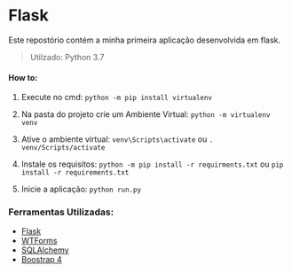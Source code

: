 # Flask
Este repostório contém a minha primeira aplicação desenvolvida em flask.

> Utilzado: Python 3.7

#### How to:
1. Execute no cmd:
` python -m pip install virtualenv ` 

2. Na pasta do projeto crie um Ambiente Virtual:
`python -m virtualenv venv`

3. Ative o ambiente virtual:
`venv\Scripts\activate` ou `. venv/Scripts/activate `

4. Instale os requisitos:
`python -m pip install -r requirments.txt` ou `pip install -r requirements.txt`

5. Inicie a aplicação:
`python run.py`

### Ferramentas Utilizadas:

* [Flask](http://flask.pocoo.org/docs/1.0/)
* [WTForms](http://flask.pocoo.org/docs/1.0/patterns/wtforms/)
* [SQLAlchemy](http://flask-sqlalchemy.pocoo.org/2.3/)
* [Boostrap 4](https://getbootstrap.com/docs/4.3/getting-started/introduction/)
